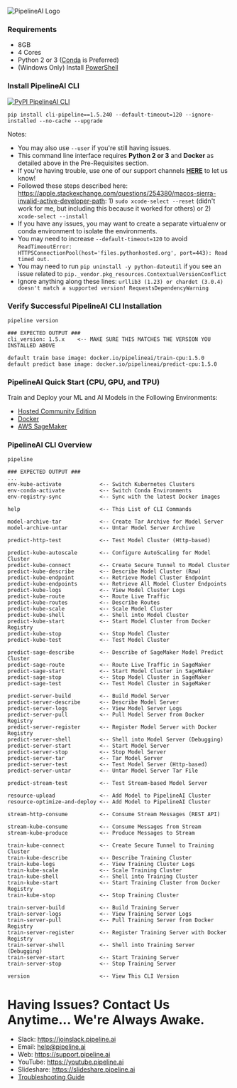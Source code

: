 ![PipelineAI Logo](http://pipeline.ai/assets/img/logo/pipelineai-logo.png)

### Requirements
* 8GB
* 4 Cores
* Python 2 or 3 ([Conda](https://conda.io/docs/install/quick.html) is Preferred)
* (Windows Only) Install [PowerShell](https://github.com/PowerShell/PowerShell/tree/master/docs/installation) 

### Install PipelineAI CLI
[![PyPI PipelineAI CLI](https://badge.fury.io/py/cli-pipeline@2x.png)](https://pypi.python.org/pypi/cli-pipeline/)
```
pip install cli-pipeline==1.5.240 --default-timeout=120 --ignore-installed --no-cache --upgrade
```
Notes: 
* You may also use `--user` if you're still having issues.
* This command line interface requires **Python 2 or 3** and **Docker** as detailed above in the Pre-Requisites section.
* If you're having trouble, use one of our support channels [**HERE**](/docs/troubleshooting) to let us know!
* Followed these steps described here: https://apple.stackexchange.com/questions/254380/macos-sierra-invalid-active-developer-path:  1) `sudo xcode-select --reset` (didn't work for me, but including this because it worked for others) or 2) `xcode-select --install`
* If you have any issues, you may want to create a separate virtualenv or conda environment to isolate the environments.
* You may need to increase `--default-timeout=120` to avoid `ReadTimeoutError: HTTPSConnectionPool(host='files.pythonhosted.org', port=443): Read timed out.`
* You may need to run `pip uninstall -y python-dateutil` if you see an issue related to `pip._vendor.pkg_resources.ContextualVersionConflict`
* Ignore anything along these lines: `urllib3 (1.23) or chardet (3.0.4) doesn't match a supported version! RequestsDependencyWarning`

### Verify Successful PipelineAI CLI Installation
```
pipeline version

### EXPECTED OUTPUT ###
cli_version: 1.5.x    <-- MAKE SURE THIS MATCHES THE VERSION YOU INSTALLED ABOVE

default train base image: docker.io/pipelineai/train-cpu:1.5.0     
default predict base image: docker.io/pipelineai/predict-cpu:1.5.0 
```

### PipelineAI Quick Start (CPU, GPU, and TPU)
Train and Deploy your ML and AI Models in the Following Environments:
* [Hosted Community Edition](/docs/quickstart/community)
* [Docker](/docs/quickstart/docker)
* [AWS SageMaker](/docs/quickstart/sagemaker)

### PipelineAI CLI Overview
```
pipeline

### EXPECTED OUTPUT ###
...
env-kube-activate            <-- Switch Kubernetes Clusters
env-conda-activate           <-- Switch Conda Environments
env-registry-sync            <-- Sync with the latest Docker images

help                         <-- This List of CLI Commands

model-archive-tar            <-- Create Tar Archive for Model Server
model-archive-untar          <-- Untar Model Server Archive

predict-http-test            <-- Test Model Cluster (Http-based)

predict-kube-autoscale       <-- Configure AutoScaling for Model Cluster
predict-kube-connect         <-- Create Secure Tunnel to Model Cluster 
predict-kube-describe        <-- Describe Model Cluster (Raw)
predict-kube-endpoint        <-- Retrieve Model Cluster Endpoint 
predict-kube-endpoints       <-- Retrieve All Model Cluster Endpoints
predict-kube-logs            <-- View Model Cluster Logs 
predict-kube-route           <-- Route Live Traffic  
predict-kube-routes          <-- Describe Routes
predict-kube-scale           <-- Scale Model Cluster
predict-kube-shell           <-- Shell into Model Cluster
predict-kube-start           <-- Start Model Cluster from Docker Registry
predict-kube-stop            <-- Stop Model Cluster
predict-kube-test            <-- Test Model Cluster

predict-sage-describe        <-- Describe of SageMaker Model Predict Cluster
predict-sage-route           <-- Route Live Traffic in SageMaker
predict-sage-start           <-- Start Model Cluster in SageMaker
predict-sage-stop            <-- Stop Model Cluster in SageMaker
predict-sage-test            <-- Test Model Cluster in SageMaker

predict-server-build         <-- Build Model Server
predict-server-describe      <-- Describe Model Server
predict-server-logs          <-- View Model Server Logs
predict-server-pull          <-- Pull Model Server from Docker Registry
predict-server-register      <-- Register Model Server with Docker Registry
predict-server-shell         <-- Shell into Model Server (Debugging)
predict-server-start         <-- Start Model Server
predict-server-stop          <-- Stop Model Server
predict-server-tar           <-- Tar Model Server
predict-server-test          <-- Test Model Server (Http-based)
predict-server-untar         <-- Untar Model Server Tar File

predict-stream-test          <-- Test Stream-based Model Server

resource-upload              <-- Add Model to PipelineAI Cluster
resource-optimize-and-deploy <-- Add Model to PipelineAI Cluster

stream-http-consume          <-- Consume Stream Messages (REST API)

stream-kube-consume          <-- Consume Messages from Stream
stream-kube-produce          <-- Produce Messages to Stream

train-kube-connect           <-- Create Secure Tunnel to Training Cluster
train-kube-describe          <-- Describe Training Cluster
train-kube-logs              <-- View Training Cluster Logs
train-kube-scale             <-- Scale Training Cluster
train-kube-shell             <-- Shell into Training Cluster
train-kube-start             <-- Start Training Cluster from Docker Registry
train-kube-stop              <-- Stop Training Cluster

train-server-build           <-- Build Training Server
train-server-logs            <-- View Training Server Logs
train-server-pull            <-- Pull Training Server from Docker Registry
train-server-register        <-- Register Training Server with Docker Registry
train-server-shell           <-- Shell into Training Server (Debugging)
train-server-start           <-- Start Training Server
train-server-stop            <-- Stop Training Server

version                      <-- View This CLI Version
```

# Having Issues?  Contact Us Anytime... We're Always Awake.
* Slack:  https://joinslack.pipeline.ai
* Email:  [help@pipeline.ai](mailto:help@pipeline.ai)
* Web:  https://support.pipeline.ai
* YouTube:  https://youtube.pipeline.ai
* Slideshare:  https://slideshare.pipeline.ai
* [Troubleshooting Guide](/docs/troubleshooting)
